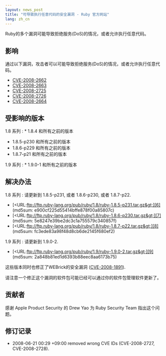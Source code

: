 ```yaml
---
layout: news_post
title: "可导致执行任意代码的安全漏洞 - Ruby 官方网站"
lang: zh_cn
---
```


Ruby的多个漏洞可能导致拒绝服务(DoS)的情况，或者允许执行任意代码。

## 影响

通过以下漏洞，攻击者可以可能导致拒绝服务(DoS)的情况，或者允许执行任意代码。

* [CVE-2008-2662][1]
* [CVE-2008-2663][2]
* [CVE-2008-2725][3]
* [CVE-2008-2726][4]
* [CVE-2008-2664][5]

## 受影响的版本

1.8 系列
: * 1\.8.4 和所有之前的版本
  * 1\.8.5-p230 和所有之前的版本
  * 1\.8.6-p229 和所有之前的版本
  * 1\.8.7-p21 和所有之前的版本

1.9 系列
: * 1\.9.0-1 和所有之前的版本

## 解决办法

1.8 系列
: 请更新到 1.8.5-p231, 或者 1.8.6-p230, 或者 1.8.7-p22.

  * [&lt;URL:ftp://ftp.ruby-lang.org/pub/ruby/1.8/ruby-1.8.5-p231.tar.gz&gt;][6]
    (md5sum: e900cf225d55414bffe878f00a85807c)
  * [&lt;URL:ftp://ftp.ruby-lang.org/pub/ruby/1.8/ruby-1.8.6-p230.tar.gz&gt;][7]
    (md5sum: 5e8247e39be2dc3c1a755579c340857f)
  * [&lt;URL:ftp://ftp.ruby-lang.org/pub/ruby/1.8/ruby-1.8.7-p22.tar.gz&gt;][8]
    (md5sum: fc3ede83a98f48d8cb6de2145f680ef2)

1.9 系列
: 请更新到 1.9.0-2.

  * [&lt;URL:ftp://ftp.ruby-lang.org/pub/ruby/1.9/ruby-1.9.0-2.tar.gz&gt;][9]
    (md5sum: 2a848b81ed1d6393b88eec8aa6173b75)

这些版本同时也修正了WEBrick的安全漏洞 ([CVE-2008-1891][10]).

请注意一个修正这个漏洞的软件包可能已经可以通过你的软件包管理软件更新了。

## 贡献者

感谢 Apple Product Security 的 Drew Yao 为 Ruby Security Team 指出这个问题。

## 修订记录

* 2008-06-21 00:29 +09:00 removed wrong CVE IDs (CVE-2008-2727,
  CVE-2008-2728).



[1]: http://cve.mitre.org/cgi-bin/cvename.cgi?name=CVE-2008-2662
[2]: http://cve.mitre.org/cgi-bin/cvename.cgi?name=CVE-2008-2663
[3]: http://cve.mitre.org/cgi-bin/cvename.cgi?name=CVE-2008-2725
[4]: http://cve.mitre.org/cgi-bin/cvename.cgi?name=CVE-2008-2726
[5]: http://cve.mitre.org/cgi-bin/cvename.cgi?name=CVE-2008-2664
[6]: ftp://ftp.ruby-lang.org/pub/ruby/1.8/ruby-1.8.5-p231.tar.gz
[7]: ftp://ftp.ruby-lang.org/pub/ruby/1.8/ruby-1.8.6-p230.tar.gz
[8]: ftp://ftp.ruby-lang.org/pub/ruby/1.8/ruby-1.8.7-p22.tar.gz
[9]: ftp://ftp.ruby-lang.org/pub/ruby/1.9/ruby-1.9.0-2.tar.gz
[10]: http://cve.mitre.org/cgi-bin/cvename.cgi?name=CVE-2008-1891
